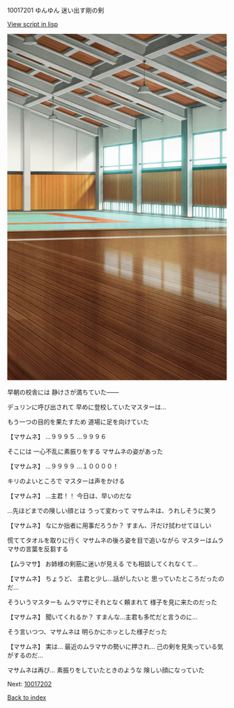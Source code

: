 10017201 ゆんゆん 迷い出す剛の剣

[View script in lisp](../scripts/10017201.txt)

![arts_gym_daytime.png](../images/backgrounds/arts_gym_daytime.png)

早朝の校舎には
静けさが満ちていた――

デュリンに呼び出されて
早めに登校していたマスターは…

もう一つの目的を果たすため
道場に足を向けていた

【マサムネ】
…９９９５ 
…９９９６

そこには
一心不乱に素振りをする
マサムネの姿があった

【マサムネ】
…９９９９
…１００００！

キリのよいところで
マスターは声をかける

【マサムネ】
…主君！！ 
今日は、早いのだな

…先ほどまでの険しい顔とは
うって変わって
マサムネは、うれしそうに笑う

【マサムネ】
なにか拙者に用事だろうか？
すまん、汗だけ拭わせてほしい

慌ててタオルを取りに行く
マサムネの後ろ姿を目で追いながら
マスターはムラマサの言葉を反芻する

【ムラマサ】
お姉様の剣筋に迷いが見える
でも相談してくれなくて…

【マサムネ】
ちょうど、
主君と少し…話がしたいと
思っていたところだったのだ…

そういうマスターも
ムラマサにそれとなく頼まれて
様子を見に来たのだった

【マサムネ】
聞いてくれるか？
すまんな…主君も多忙だと言うのに…

そう言いつつ、マサムネは
明らかにホッとした様子だった

【マサムネ】
実は…
最近のムラマサの勢いに押され…
己の剣を見失っている気がするのだ…

マサムネは再び…
素振りをしていたときのような
険しい顔になっていた


Next: [10017202](10017202.md)

[Back to index](index.md)

